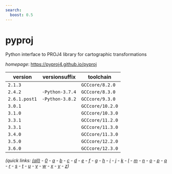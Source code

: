 ```yaml
---
search:
  boost: 0.5
---
```

# pyproj

Python interface to PROJ4 library for cartographic transformations

*homepage*: <https://pyproj4.github.io/pyproj>

version | versionsuffix | toolchain
--------|---------------|----------
``2.1.3`` |  | ``GCCcore/8.2.0``
``2.4.2`` | ``-Python-3.7.4`` | ``GCCcore/8.3.0``
``2.6.1.post1`` | ``-Python-3.8.2`` | ``GCCcore/9.3.0``
``3.0.1`` |  | ``GCCcore/10.2.0``
``3.1.0`` |  | ``GCCcore/10.3.0``
``3.3.1`` |  | ``GCCcore/11.2.0``
``3.3.1`` |  | ``GCCcore/11.3.0``
``3.4.0`` |  | ``GCCcore/11.3.0``
``3.5.0`` |  | ``GCCcore/12.2.0``
``3.6.0`` |  | ``GCCcore/12.3.0``


*(quick links: [(all)](../index.md) - [0](../0/index.md) - [a](../a/index.md) - [b](../b/index.md) - [c](../c/index.md) - [d](../d/index.md) - [e](../e/index.md) - [f](../f/index.md) - [g](../g/index.md) - [h](../h/index.md) - [i](../i/index.md) - [j](../j/index.md) - [k](../k/index.md) - [l](../l/index.md) - [m](../m/index.md) - [n](../n/index.md) - [o](../o/index.md) - [p](../p/index.md) - [q](../q/index.md) - [r](../r/index.md) - [s](../s/index.md) - [t](../t/index.md) - [u](../u/index.md) - [v](../v/index.md) - [w](../w/index.md) - [x](../x/index.md) - [y](../y/index.md) - [z](../z/index.md))*


